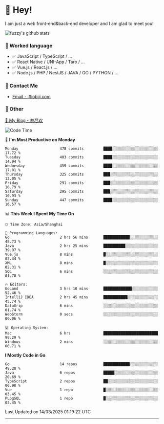 # 👋 Hey!

I am just a web front-end&back-end developer and I am glad to meet you!

![fuzzy's github stats](https://github-readme-stats.vercel.app/api?username=JaydenForYou&&show_icons=true&&title_color=1abc9c&&icon_color=1abc9c)


### 📝 Worked language

- ✅ JavaScript / TypeScript / ...
- ✅ React Native / UNI-App / Taro / ...
- ✅ Vue.js / React.js / ...
- ✅ Node.js / PHP / NestJS / JAVA / GO / PYTHON / ...

### 📮 Contact Me

- [Email - i#iobiji.com](mailto:i@iobiji.com)


### 🤪 Other

[📌 My Blog - 林尽欢](https://iobiji.com)

<!--START_SECTION:waka-->
![Code Time](http://img.shields.io/badge/Code%20Time-1%2C584%20hrs%2014%20mins-blue)

📅 **I'm Most Productive on Monday** 

```text
Monday                   478 commits         ████░░░░░░░░░░░░░░░░░░░░░   17.72 % 
Tuesday                  403 commits         ████░░░░░░░░░░░░░░░░░░░░░   14.94 % 
Wednesday                459 commits         ████░░░░░░░░░░░░░░░░░░░░░   17.01 % 
Thursday                 325 commits         ███░░░░░░░░░░░░░░░░░░░░░░   12.05 % 
Friday                   291 commits         ███░░░░░░░░░░░░░░░░░░░░░░   10.79 % 
Saturday                 295 commits         ███░░░░░░░░░░░░░░░░░░░░░░   10.93 % 
Sunday                   447 commits         ████░░░░░░░░░░░░░░░░░░░░░   16.57 % 
```


📊 **This Week I Spent My Time On** 

```text
🕑︎ Time Zone: Asia/Shanghai

💬 Programming Languages: 
Go                       2 hrs 56 mins       ████████████░░░░░░░░░░░░░   48.73 % 
Java                     2 hrs 25 mins       ██████████░░░░░░░░░░░░░░░   39.97 % 
Vue.js                   8 mins              █░░░░░░░░░░░░░░░░░░░░░░░░   02.44 % 
XML                      8 mins              █░░░░░░░░░░░░░░░░░░░░░░░░   02.31 % 
SQL                      6 mins              ░░░░░░░░░░░░░░░░░░░░░░░░░   01.78 % 

🔥 Editors: 
GoLand                   3 hrs 10 mins       █████████████░░░░░░░░░░░░   52.46 % 
IntelliJ IDEA            2 hrs 45 mins       ███████████░░░░░░░░░░░░░░   45.74 % 
DataGrip                 6 mins              ░░░░░░░░░░░░░░░░░░░░░░░░░   01.74 % 
WebStorm                 0 secs              ░░░░░░░░░░░░░░░░░░░░░░░░░   00.06 % 

💻 Operating System: 
Mac                      6 hrs               █████████████████████████   99.29 % 
Windows                  2 mins              ░░░░░░░░░░░░░░░░░░░░░░░░░   00.71 % 
```

**I Mostly Code in Go** 

```text
Go                       14 repos            ████████████░░░░░░░░░░░░░   48.28 % 
Java                     6 repos             █████░░░░░░░░░░░░░░░░░░░░   20.69 % 
TypeScript               2 repos             ██░░░░░░░░░░░░░░░░░░░░░░░   06.90 % 
Vue                      1 repo              █░░░░░░░░░░░░░░░░░░░░░░░░   03.45 % 
PLpgSQL                  1 repo              █░░░░░░░░░░░░░░░░░░░░░░░░   03.45 % 
```




 Last Updated on 14/03/2025 01:19:22 UTC
<!--END_SECTION:waka-->
---
